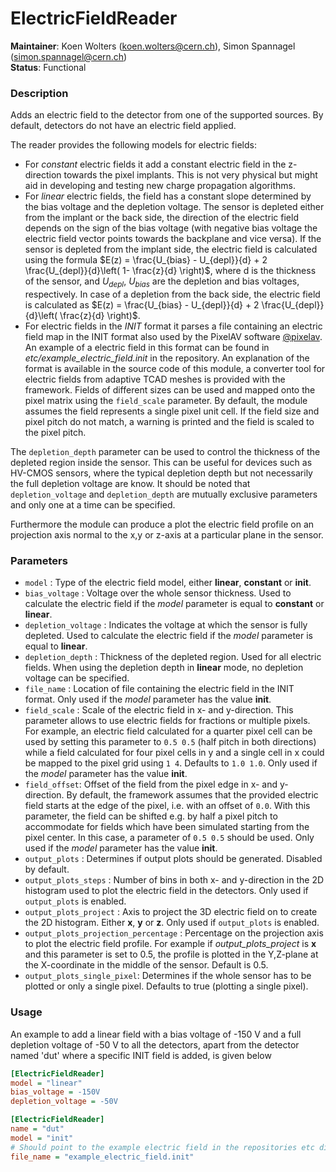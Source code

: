 # ElectricFieldReader
**Maintainer**: Koen Wolters (<koen.wolters@cern.ch>), Simon Spannagel (<simon.spannagel@cern.ch>)  
**Status**: Functional

### Description
Adds an electric field to the detector from one of the supported sources. By default, detectors do not have an electric field applied.

The reader provides the following models for electric fields:

* For *constant* electric fields it add a constant electric field in the z-direction towards the pixel implants. This is not very physical but might aid in developing and testing new charge propagation algorithms.
* For *linear* electric fields, the field has a constant slope determined by the bias voltage and the depletion voltage. The sensor is depleted either from the implant or the back side, the direction of the electric field depends on the sign of the bias voltage (with negative bias voltage the electric field vector points towards the backplane and vice versa). If the sensor is depleted from the implant side, the electric field is calculated using the formula $`E(z) = \frac{U_{bias} - U_{depl}}{d} + 2 \frac{U_{depl}}{d}\left( 1- \frac{z}{d} \right)`$, where d is the thickness of the sensor, and $`U_{depl}`$, $`U_{bias}`$ are the depletion and bias voltages, respectively. In case of a depletion from the back side, the electric field is calculated as $`E(z) = \frac{U_{bias} - U_{depl}}{d} + 2 \frac{U_{depl}}{d}\left( \frac{z}{d} \right)`$.
* For electric fields in the *INIT* format it parses a file containing an electric field map in the INIT format also used by the PixelAV software [@pixelav]. An example of a electric field in this format can be found in *etc/example_electric_field.init* in the repository. An explanation of the format is available in the source code of this module, a converter tool for electric fields from adaptive TCAD meshes is provided with the framework. Fields of different sizes can be used and mapped onto the pixel matrix using the `field_scale` parameter. By default, the module assumes the field represents a single pixel unit cell. If the field size and pixel pitch do not match, a warning is printed and the field is scaled to the pixel pitch.

The `depletion_depth` parameter can be used to control the thickness of the depleted region inside the sensor.
This can be useful for devices such as HV-CMOS sensors, where the typical depletion depth but not necessarily the full depletion voltage are know.
It should be noted that `depletion_voltage` and `depletion_depth` are mutually exclusive parameters and only one at a time can be specified.

Furthermore the module can produce a plot the electric field profile on an projection axis normal to the x,y or z-axis at a particular plane in the sensor.

### Parameters
* `model` : Type of the electric field model, either **linear**, **constant** or **init**.
* `bias_voltage` : Voltage over the whole sensor thickness. Used to calculate the electric field if the *model* parameter is equal to **constant** or **linear**.
* `depletion_voltage` : Indicates the voltage at which the sensor is fully depleted. Used to calculate the electric field if the *model* parameter is equal to **linear**.
* `depletion_depth` : Thickness of the depleted region. Used for all electric fields. When using the depletion depth in **linear** mode, no depletion voltage can be specified.
* `file_name` : Location of file containing the electric field in the INIT format. Only used if the *model* parameter has the value **init**.
* `field_scale` : Scale of the electric field in x- and y-direction. This parameter allows to use electric fields for fractions or multiple pixels. For example, an electric field calculated for a quarter pixel cell can be used by setting this parameter to `0.5 0.5` (half pitch in both directions) while a field calculated for four pixel cells in y and a single cell in x could be mapped to the pixel grid using `1 4`. Defaults to `1.0 1.0`. Only used if the *model* parameter has the value **init**.
* `field_offset`: Offset of the field from the pixel edge in x- and y-direction. By default, the framework assumes that the provided electric field starts at the edge of the pixel, i.e. with an offset of `0.0`. With this parameter, the field can be shifted e.g. by half a pixel pitch to accommodate for fields which have been simulated starting from the pixel center. In this case, a parameter of `0.5 0.5` should be used. Only used if the *model* parameter has the value **init**.
* `output_plots` : Determines if output plots should be generated. Disabled by default.
* `output_plots_steps` : Number of bins in both x- and y-direction in the 2D histogram used to plot the electric field in the detectors. Only used if `output_plots` is enabled.
* `output_plots_project` : Axis to project the 3D electric field on to create the 2D histogram. Either **x**, **y** or **z**. Only used if `output_plots` is enabled.
* `output_plots_projection_percentage` : Percentage on the projection axis to plot the electric field profile. For example if *output_plots_project* is **x** and this parameter is set to 0.5, the profile is plotted in the Y,Z-plane at the X-coordinate in the middle of the sensor. Default is 0.5.
* `output_plots_single_pixel`: Determines if the whole sensor has to be plotted or only a single pixel. Defaults to true (plotting a single pixel).

### Usage
An example to add a linear field with a bias voltage of -150 V and a full depletion voltage of -50 V to all the detectors, apart from the detector named 'dut' where a specific INIT field is added, is given below

```ini
[ElectricFieldReader]
model = "linear"
bias_voltage = -150V
depletion_voltage = -50V

[ElectricFieldReader]
name = "dut"
model = "init"
# Should point to the example electric field in the repositories etc directory
file_name = "example_electric_field.init"
```

[@pixelav]: https://cds.cern.ch/record/687440
